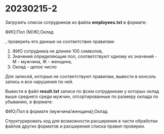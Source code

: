 # 20230215-2

Загрузить список сотрудников из файла **employees.txt** в формате: 

ФИО;Пол (М/Ж);Оклад
 
, проверить его данные на соответствие правилам: 

1) ФИО сотрудника не длинее 100 символов, 
2) Значения определяющие пол, соответствуют одному из значений - М - мужчина, Ж - женщина,
3) Оклад - целое число

Для записей, которые не соответствуют правилам, вывести в консоль запись и все нарушения по ней. 

Вывести в файл **result.txt** записи по фсем сотрудникам у которых оклад выше среднего среди мужчин, отсортированные по размеру оклада по убыванию, в формате:

ФИО;Пол в формате (мужчина/женщина);Оклад

Структурировать код для возможности расширения в части обработки файлов других форматов и расширения списка правил проверки.
